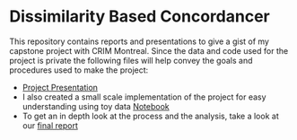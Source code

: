 # Dissimilarity Based Concordancer
This repository contains reports and presentations to give a gist of my capstone project with CRIM Montreal.
Since the data and code used for the project is private the following files will help convey the goals and procedures used to make the project:
- [Project Presentation](https://github.com/MistryWoman/Capstone_CRIM/blob/master/Dissimilarity%20based%20concordancer.pptx)
- I also created a small scale implementation of the project for easy understanding using toy data [Notebook](https://github.com/MistryWoman/Capstone_CRIM/blob/master/Reka.ipynb) 
- To get an in depth look at the process and the analysis, take a look at our [final report](https://github.com/MistryWoman/Capstone_CRIM/blob/master/final%20report.pdf)


